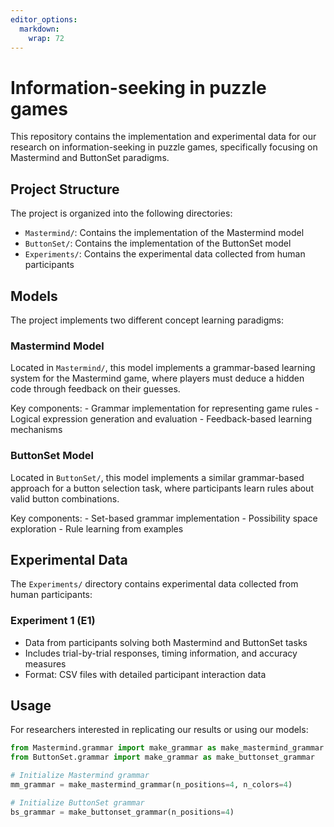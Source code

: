 ```yaml
---
editor_options: 
  markdown: 
    wrap: 72
---
```


# Information-seeking in puzzle games

This repository contains the implementation and experimental data for
our research on information-seeking in puzzle games, specifically
focusing on Mastermind and ButtonSet paradigms.

## Project Structure

The project is organized into the following directories:

- `Mastermind/`: Contains the implementation of the Mastermind model
- `ButtonSet/`: Contains the implementation of the ButtonSet model
- `Experiments/`: Contains the experimental data collected from human participants

## Models

The project implements two different concept learning paradigms:

### Mastermind Model

Located in `Mastermind/`, this model implements a grammar-based learning
system for the Mastermind game, where players must deduce a hidden code
through feedback on their guesses.

Key components: - Grammar implementation for representing game rules -
Logical expression generation and evaluation - Feedback-based learning
mechanisms

### ButtonSet Model

Located in `ButtonSet/`, this model implements a similar grammar-based
approach for a button selection task, where participants learn rules
about valid button combinations.

Key components: - Set-based grammar implementation - Possibility space
exploration - Rule learning from examples

## Experimental Data

The `Experiments/` directory contains experimental data collected from
human participants:

### Experiment 1 (E1)

-   Data from participants solving both Mastermind and ButtonSet tasks
-   Includes trial-by-trial responses, timing information, and accuracy
    measures
-   Format: CSV files with detailed participant interaction data

## Usage

For researchers interested in replicating our results or using our
models:

``` python
from Mastermind.grammar import make_grammar as make_mastermind_grammar
from ButtonSet.grammar import make_grammar as make_buttonset_grammar

# Initialize Mastermind grammar
mm_grammar = make_mastermind_grammar(n_positions=4, n_colors=4)

# Initialize ButtonSet grammar
bs_grammar = make_buttonset_grammar(n_positions=4)
```

